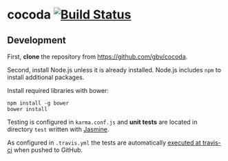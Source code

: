 # cocoda [![Build Status](https://travis-ci.org/gbv/cocoda.svg?branch=master)](https://travis-ci.org/gbv/cocoda)

## Development

First, **clone** the repository from <https://github.com/gbv/cocoda>.

Second, install Node.js unless it is already installed. Node.js includes `npm`
to install additional packages. 

Install required libraries with bower:

    npm install -g bower
    bower install


Testing is configured in `karma.conf.js` and **unit tests** are located in
directory `test` written with [Jasmine](https://jasmine.github.io/). 

As configured in `.travis.yml` the tests are automatically 
[executed at travis-ci](https://travis-ci.org/gbv/cocoda)
when pushed to GitHub.
